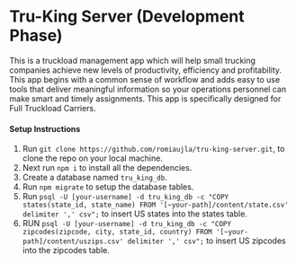 # Tru-King Server (Development Phase)
 This is a truckload management app which will help small trucking companies achieve new levels of productivity, efficiency and profitability. This app begins with a common sense of workflow and adds easy to use tools that deliver meaningful information so your operations personnel can make smart and timely assignments. This app is specifically designed for Full Truckload Carriers. 

 #### Setup Instructions
 1. Run `git clone https://github.com/romiaujla/tru-king-server.git`, to clone the repo on your local machine.
 2. Next run `npm i` to install all the dependencies.
 3. Create a database named `tru_king_db`.
 4. Run `npm migrate` to setup the database tables.
 5. Run `psql -U [your-username] -d tru_king_db -c "COPY states(state_id, state_name) FROM '[~your-path]/content/state.csv' delimiter ',' csv";` to insert US states into the states table.
 6. RUN `psql -U [your-username] -d tru_king_db -c "COPY zipcodes(zipcode, city, state_id, country) FROM '[~your-path]/content/uszips.csv' delimiter ',' csv";` to insert US zipcodes into the zipcodes table.
